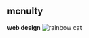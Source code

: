 ## mcnulty
**web design**
![rainbow cat](https://c8.alamy.com/comp/F6YP40/cartoon-emoji-emoticon-cowboy-smiley-face-character-F6YP40.jpg](https://media.tenor.com/1Qah7X4zx3oAAAAi/neon-cat-rainbow.gif)https://media.tenor.com/1Qah7X4zx3oAAAAi/neon-cat-rainbow.gif)
